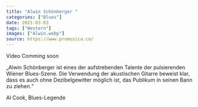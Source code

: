 ```yaml
---
title: "Alwin Schönberger "
categories: ["Blues"]
date: 2021-03-03
tags: ["Western"]
images: ["Alwin.webp"]
source: https://www.promusica.co/
---
```


Video Comming soon

„Alwin Schönberger ist eines der aufstrebenden Talente der pulsierenden Wiener Blues-Szene. Die Verwendung der akustischen Gitarre beweist klar, dass es auch ohne Dezibelgewitter möglich ist, das Publikum in seinen Bann zu ziehen.“

Al Cook, Blues-Legende
